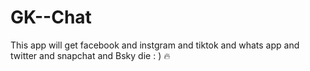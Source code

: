 # GK--Chat
This app will get facebook and instgram and tiktok and whats app and twitter and snapchat and Bsky die : ) 🔥
